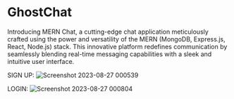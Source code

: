 # GhostChat
Introducing MERN Chat, a cutting-edge chat application meticulously crafted using the power and versatility of the MERN (MongoDB, Express.js, React, Node.js) stack. This innovative platform redefines communication by seamlessly blending real-time messaging capabilities with a sleek and intuitive user interface.

SIGN UP:
![Screenshot 2023-08-27 000539](https://github.com/Itsvrajpatel/GhostChat/assets/99316553/dd0a74e6-3758-45fe-aec9-7c2e6fe63072)

LOGIN:
![Screenshot 2023-08-27 000804](https://github.com/Itsvrajpatel/GhostChat/assets/99316553/2af9b55a-f069-4da2-ac6d-3350a3e04243)

